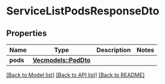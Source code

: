 # ServiceListPodsResponseDto

## Properties

Name | Type | Description | Notes
------------ | ------------- | ------------- | -------------
**pods** | [**Vec<models::PodDto>**](PodDto.md) |  | 

[[Back to Model list]](../README.md#documentation-for-models) [[Back to API list]](../README.md#documentation-for-api-endpoints) [[Back to README]](../README.md)


